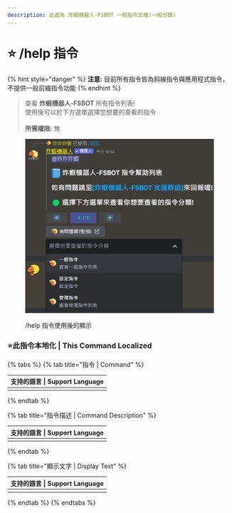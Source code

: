 ```yaml
---
description: 此處為 炸蝦機器人-FSBOT 一般指令文檔(一般分類)
---
```


# ⭐ /help 指令

{% hint style="danger" %}
**注意:** 目前所有指令皆為斜線指令與應用程式指令，不提供一般前綴指令功能
{% endhint %}

> 查看 **炸蝦機器人-FSBOT** 所有指令列表!\
> 使用後可以於下方選單選擇您想要的查看的指令\
> \
> **所需權限:** 無

<div data-full-width="true">

<figure><img src="../../../.gitbook/assets/help.png" alt="/help 指令使用後的顯示"><figcaption><p>/help 指令使用後的顯示</p></figcaption></figure>

</div>

### :star:此指令本地化 | This Command Localized

{% tabs %}
{% tab title="指令 | Command" %}
<table><thead><tr><th data-type="select" data-multiple>支持的語言 | Support Language</th></tr></thead><tbody><tr><td></td></tr></tbody></table>
{% endtab %}

{% tab title="指令描述 | Command Description" %}
<table><thead><tr><th data-type="select" data-multiple>支持的語言 | Support Language</th></tr></thead><tbody><tr><td></td></tr></tbody></table>
{% endtab %}

{% tab title="顯示文字 | Display Text" %}
<table><thead><tr><th data-type="select" data-multiple>支持的語言 | Support Language</th></tr></thead><tbody><tr><td></td></tr></tbody></table>
{% endtab %}
{% endtabs %}
